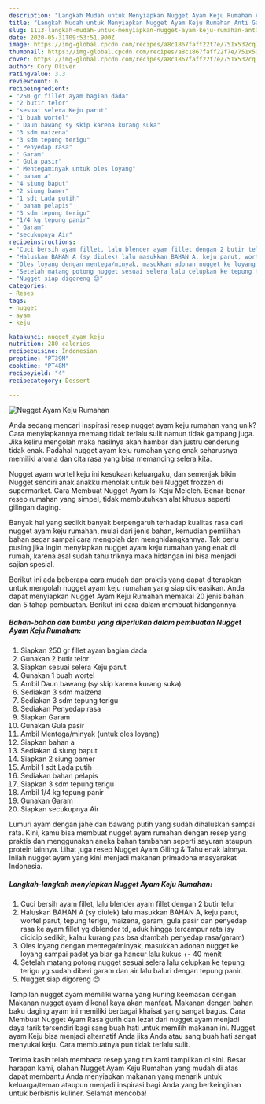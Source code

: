 ```yaml
---
description: "Langkah Mudah untuk Menyiapkan Nugget Ayam Keju Rumahan Anti Gagal"
title: "Langkah Mudah untuk Menyiapkan Nugget Ayam Keju Rumahan Anti Gagal"
slug: 1113-langkah-mudah-untuk-menyiapkan-nugget-ayam-keju-rumahan-anti-gagal
date: 2020-05-31T09:53:51.900Z
image: https://img-global.cpcdn.com/recipes/a8c1867faff22f7e/751x532cq70/nugget-ayam-keju-rumahan-foto-resep-utama.jpg
thumbnail: https://img-global.cpcdn.com/recipes/a8c1867faff22f7e/751x532cq70/nugget-ayam-keju-rumahan-foto-resep-utama.jpg
cover: https://img-global.cpcdn.com/recipes/a8c1867faff22f7e/751x532cq70/nugget-ayam-keju-rumahan-foto-resep-utama.jpg
author: Cory Oliver
ratingvalue: 3.3
reviewcount: 6
recipeingredient:
- "250 gr fillet ayam bagian dada"
- "2 butir telor"
- "sesuai selera Keju parut"
- "1 buah wortel"
- " Daun bawang sy skip karena kurang suka"
- "3 sdm maizena"
- "3 sdm tepung terigu"
- " Penyedap rasa"
- " Garam"
- " Gula pasir"
- " Mentegaminyak untuk oles loyang"
- " bahan a"
- "4 siung baput"
- "2 siung bamer"
- "1 sdt Lada putih"
- " bahan pelapis"
- "3 sdm tepung terigu"
- "1/4 kg tepung panir"
- " Garam"
- "secukupnya Air"
recipeinstructions:
- "Cuci bersih ayam fillet, lalu blender ayam fillet dengan 2 butir telur"
- "Haluskan BAHAN A (sy diulek) lalu masukkan BAHAN A, keju parut, wortel parut, tepung terigu, maizena, garam, gula pasir dan penyedap rasa ke ayam fillet yg dblender td, aduk hingga tercampur rata (sy dicicip sedikit, kalau kurang pas bsa dtambah penyedap rasa/garam)"
- "Oles loyang dengan mentega/minyak, masukkan adonan nugget ke loyang sampai padet ya biar ga hancur lalu kukus +- 40 menit"
- "Setelah matang potong nugget sesuai selera lalu celupkan ke tepung terigu yg sudah diberi garam dan air lalu baluri dengan tepung panir."
- "Nugget siap digoreng 😊"
categories:
- Resep
tags:
- nugget
- ayam
- keju

katakunci: nugget ayam keju 
nutrition: 280 calories
recipecuisine: Indonesian
preptime: "PT39M"
cooktime: "PT48M"
recipeyield: "4"
recipecategory: Dessert

---
```



![Nugget Ayam Keju Rumahan](https://img-global.cpcdn.com/recipes/a8c1867faff22f7e/751x532cq70/nugget-ayam-keju-rumahan-foto-resep-utama.jpg)

Anda sedang mencari inspirasi resep nugget ayam keju rumahan yang unik? Cara menyiapkannya memang tidak terlalu sulit namun tidak gampang juga. Jika keliru mengolah maka hasilnya akan hambar dan justru cenderung tidak enak. Padahal nugget ayam keju rumahan yang enak seharusnya memiliki aroma dan cita rasa yang bisa memancing selera kita.

Nugget ayam wortel keju ini kesukaan keluargaku, dan semenjak bikin Nugget sendiri anak anakku menolak untuk beli Nugget frozzen di supermarket. Cara Membuat Nugget Ayam Isi Keju Meleleh. Benar-benar resep rumahan yang simpel, tidak membutuhkan alat khusus seperti gilingan daging.

Banyak hal yang sedikit banyak berpengaruh terhadap kualitas rasa dari nugget ayam keju rumahan, mulai dari jenis bahan, kemudian pemilihan bahan segar sampai cara mengolah dan menghidangkannya. Tak perlu pusing jika ingin menyiapkan nugget ayam keju rumahan yang enak di rumah, karena asal sudah tahu triknya maka hidangan ini bisa menjadi sajian spesial.


Berikut ini ada beberapa cara mudah dan praktis yang dapat diterapkan untuk mengolah nugget ayam keju rumahan yang siap dikreasikan. Anda dapat menyiapkan Nugget Ayam Keju Rumahan memakai 20 jenis bahan dan 5 tahap pembuatan. Berikut ini cara dalam membuat hidangannya.

<!--inarticleads1-->

##### Bahan-bahan dan bumbu yang diperlukan dalam pembuatan Nugget Ayam Keju Rumahan:

1. Siapkan 250 gr fillet ayam bagian dada
1. Gunakan 2 butir telor
1. Siapkan sesuai selera Keju parut
1. Gunakan 1 buah wortel
1. Ambil  Daun bawang (sy skip karena kurang suka)
1. Sediakan 3 sdm maizena
1. Sediakan 3 sdm tepung terigu
1. Sediakan  Penyedap rasa
1. Siapkan  Garam
1. Gunakan  Gula pasir
1. Ambil  Mentega/minyak (untuk oles loyang)
1. Siapkan  bahan a
1. Sediakan 4 siung baput
1. Siapkan 2 siung bamer
1. Ambil 1 sdt Lada putih
1. Sediakan  bahan pelapis
1. Siapkan 3 sdm tepung terigu
1. Ambil 1/4 kg tepung panir
1. Gunakan  Garam
1. Siapkan secukupnya Air


Lumuri ayam dengan jahe dan bawang putih yang sudah dihaluskan sampai rata. Kini, kamu bisa membuat nugget ayam rumahan dengan resep yang praktis dan menggunakan aneka bahan tambahan seperti sayuran ataupun protein lainnya. Lihat juga resep Nugget Ayam Giling &amp; Tahu enak lainnya. Inilah nugget ayam yang kini menjadi makanan primadona masyarakat Indonesia. 

<!--inarticleads2-->

##### Langkah-langkah menyiapkan Nugget Ayam Keju Rumahan:

1. Cuci bersih ayam fillet, lalu blender ayam fillet dengan 2 butir telur
1. Haluskan BAHAN A (sy diulek) lalu masukkan BAHAN A, keju parut, wortel parut, tepung terigu, maizena, garam, gula pasir dan penyedap rasa ke ayam fillet yg dblender td, aduk hingga tercampur rata (sy dicicip sedikit, kalau kurang pas bsa dtambah penyedap rasa/garam)
1. Oles loyang dengan mentega/minyak, masukkan adonan nugget ke loyang sampai padet ya biar ga hancur lalu kukus +- 40 menit
1. Setelah matang potong nugget sesuai selera lalu celupkan ke tepung terigu yg sudah diberi garam dan air lalu baluri dengan tepung panir.
1. Nugget siap digoreng 😊


Tampilan nugget ayam memiliki warna yang kuning keemasan dengan Makanan nugget ayam dikenal kaya akan manfaat. Makanan dengan bahan baku daging ayam ini memiliki berbagai khaisat yang sangat bagus. Cara Membuat Nugget Ayam Rasa gurih dan lezat dari nugget ayam menjadi daya tarik tersendiri bagi sang buah hati untuk memilih makanan ini. Nugget ayam Keju bisa menjadi alternatif Anda jika Anda atau sang buah hati sangat menyukai keju. Cara membuatnya pun tidak terlalu sulit. 

Terima kasih telah membaca resep yang tim kami tampilkan di sini. Besar harapan kami, olahan Nugget Ayam Keju Rumahan yang mudah di atas dapat membantu Anda menyiapkan makanan yang menarik untuk keluarga/teman ataupun menjadi inspirasi bagi Anda yang berkeinginan untuk berbisnis kuliner. Selamat mencoba!
